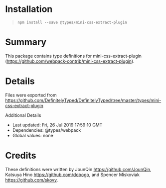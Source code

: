 # Installation
> `npm install --save @types/mini-css-extract-plugin`

# Summary
This package contains type definitions for mini-css-extract-plugin (https://github.com/webpack-contrib/mini-css-extract-plugin).

# Details
Files were exported from https://github.com/DefinitelyTyped/DefinitelyTyped/tree/master/types/mini-css-extract-plugin

Additional Details
 * Last updated: Fri, 26 Jul 2019 17:59:10 GMT
 * Dependencies: @types/webpack
 * Global values: none

# Credits
These definitions were written by JounQin <https://github.com/JounQin>, Katsuya Hino <https://github.com/dobogo>, and Spencer Miskoviak <https://github.com/skovy>.
